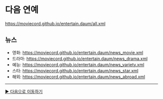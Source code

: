 # 다음 연예
https://moviecord.github.io/entertain.daum/all.xml

## 뉴스
- 영화: https://moviecord.github.io/entertain.daum/news_movie.xml
- 드라마: https://moviecord.github.io/entertain.daum/news_drama.xml
- 예능: https://moviecord.github.io/entertain.daum/news_variety.xml
- 스타: https://moviecord.github.io/entertain.daum/news_star.xml
- 해외: https://moviecord.github.io/entertain.daum/news_abroad.xml

---

[▶️ 다음으로 이동하기](https://github.com/MOVIECORD/daum)
